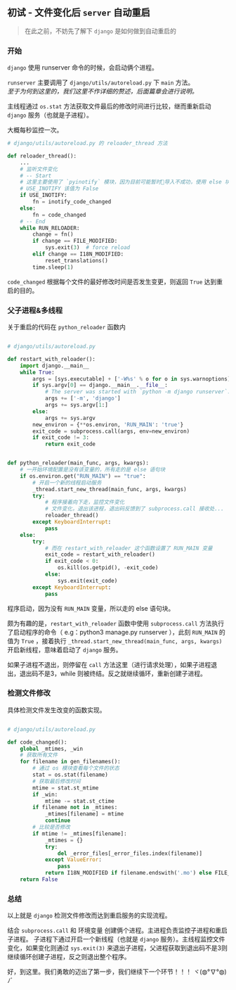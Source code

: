 ## 初试 - 文件变化后 `server` 自动重启

> 在此之前，不妨先了解下 `django` 是如何做到自动重启的

### 开始

`django` 使用 runserver 命令的时候，会启动俩个进程。

`runserver` 主要调用了 `django/utils/autoreload.py` 下 `main` 方法。  
*至于为何到这里的，我们这里不作详细的赘述，后面篇章会进行说明。*

主线程通过 `os.stat` 方法获取文件最后的修改时间进行比较，继而重新启动 `django` 服务（也就是子进程）。

大概每秒监控一次。

```python
# django/utils/autoreload.py 的 reloader_thread 方法

def reloader_thread():
    ...
    # 监听文件变化
    # -- Start
    # 这里主要使用了 `pyinotify` 模块，因为目前可能暂时导入不成功，使用 else 块代码
    # USE_INOTIFY 该值为 False
    if USE_INOTIFY:
        fn = inotify_code_changed
    else:
        fn = code_changed
    # -- End
    while RUN_RELOADER:
        change = fn()
        if change == FILE_MODIFIED:
            sys.exit(3)  # force reload
        elif change == I18N_MODIFIED:
            reset_translations()
        time.sleep(1)
```

`code_changed` 根据每个文件的最好修改时间是否发生变更，则返回 `True` 达到重启的目的。

### 父子进程&多线程

关于重启的代码在 `python_reloader` 函数内

```python

# django/utils/autoreload.py

def restart_with_reloader():
    import django.__main__
    while True:
        args = [sys.executable] + ['-W%s' % o for o in sys.warnoptions]
        if sys.argv[0] == django.__main__.__file__:
            # The server was started with `python -m django runserver`.
            args += ['-m', 'django']
            args += sys.argv[1:]
        else:
            args += sys.argv
        new_environ = {**os.environ, 'RUN_MAIN': 'true'}
        exit_code = subprocess.call(args, env=new_environ)
        if exit_code != 3:
            return exit_code


def python_reloader(main_func, args, kwargs):
    # 一开始环境配置是没有该变量的，所有走的是 else 语句块
    if os.environ.get("RUN_MAIN") == "true":
        # 开启一个新的线程启动服务
        _thread.start_new_thread(main_func, args, kwargs)
        try:
            # 程序接着向下走，监控文件变化
            # 文件变化，退出该进程，退出码反馈到了 subprocess.call 接收处...
            reloader_thread()
        except KeyboardInterrupt:
            pass
    else:
        try:
            # 而在 restart_with_reloader 这个函数设置了 RUN_MAIN 变量
            exit_code = restart_with_reloader()
            if exit_code < 0:
                os.kill(os.getpid(), -exit_code)
            else:
                sys.exit(exit_code)
        except KeyboardInterrupt:
            pass
```

程序启动，因为没有 `RUN_MAIN` 变量，所以走的 else 语句块。

颇为有趣的是，`restart_with_reloader` 函数中使用 `subprocess.call` 方法执行了启动程序的命令（ e.g：python3 manage.py runserver ），此刻 `RUN_MAIN` 的值为 `True` ，接着执行 `_thread.start_new_thread(main_func, args, kwargs)` 开启新线程，意味着启动了 `django` 服务。

如果子进程不退出，则停留在 `call` 方法这里（进行请求处理），如果子进程退出，退出码不是3，while 则被终结。反之就继续循环，重新创建子进程。

### 检测文件修改

具体检测文件发生改变的函数实现。

```python

# django/utils/autoreload.py

def code_changed():
    global _mtimes, _win
    # 获取所有文件
    for filename in gen_filenames():
        # 通过 os 模块查看每个文件的状态
        stat = os.stat(filename)
        # 获取最后修改时间
        mtime = stat.st_mtime
        if _win:
            mtime -= stat.st_ctime
        if filename not in _mtimes:
            _mtimes[filename] = mtime
            continue
        # 比较是否修改
        if mtime != _mtimes[filename]:
            _mtimes = {}
            try:
                del _error_files[_error_files.index(filename)]
            except ValueError:
                pass
            return I18N_MODIFIED if filename.endswith('.mo') else FILE_MODIFIED
    return False
```

### 总结

以上就是 `django` 检测文件修改而达到重启服务的实现流程。

结合 `subprocess.call` 和 环境变量 创建俩个进程。主进程负责监控子进程和重启子进程。
子进程下通过开启一个新线程（也就是 `django` 服务）。主线程监控文件变化，如果变化则通过 `sys.exit(3)` 来退出子进程，父进程获取到退出码不是3则继续循环创建子进程，反之则退出整个程序。

好，到这里。我们勇敢的迈出了第一步，我们继续下一个环节！！！ ヾ(◍°∇°◍)ﾉﾞ
